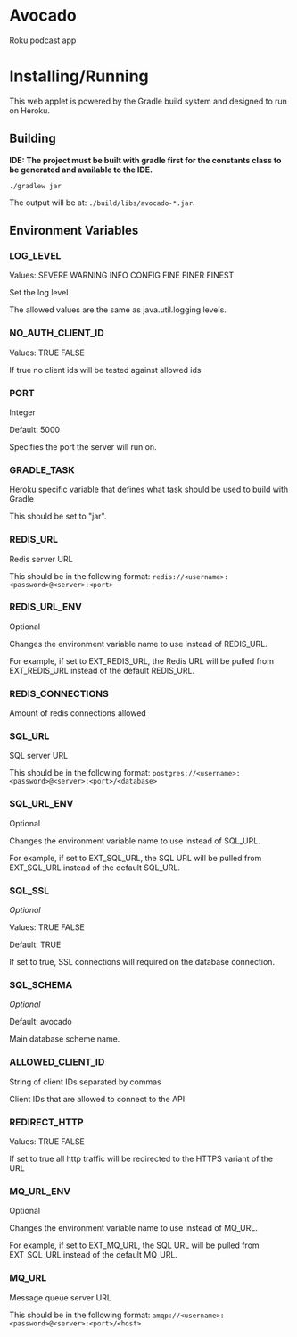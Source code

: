 # Avocado

Roku podcast app

# Installing/Running

This web applet is powered by the Gradle build system and designed to
 run on Heroku.
 
## Building

**IDE: The project must be built with gradle first for the constants class to be generated and available to the IDE.**

```
./gradlew jar
```

The output will be at: `./build/libs/avocado-*.jar`.
 
## Environment Variables

### LOG_LEVEL

Values: SEVERE WARNING INFO CONFIG FINE FINER FINEST

Set the log level

The allowed values are the same as java.util.logging levels.

### NO_AUTH_CLIENT_ID

Values: TRUE FALSE

If true no client ids will be tested against allowed ids

### PORT

Integer

Default: 5000

Specifies the port the server will run on.

### GRADLE_TASK

Heroku specific variable that defines what task should be used to build
 with Gradle

This should be set to "jar".
 
### REDIS_URL

Redis server URL

This should be in the following format:
 `redis://<username>:<password>@<server>:<port>`
 
### REDIS_URL_ENV

Optional

Changes the environment variable name to use instead of REDIS_URL.

For example, if set to EXT_REDIS_URL, the Redis URL will be pulled from EXT_REDIS_URL instead of the default REDIS_URL.
 
### REDIS_CONNECTIONS

Amount of redis connections allowed

### SQL_URL

SQL server URL

This should be in the following format:
 `postgres://<username>:<password>@<server>:<port>/<database>`

### SQL_URL_ENV

Optional

Changes the environment variable name to use instead of SQL_URL.

For example, if set to EXT_SQL_URL, the SQL URL will be pulled from EXT_SQL_URL instead of the default SQL_URL.

### SQL_SSL

_Optional_

Values: TRUE FALSE

Default: TRUE

If set to true, SSL connections will required on the database connection.

### SQL_SCHEMA

_Optional_

Default: avocado

Main database scheme name.

### ALLOWED_CLIENT_ID

String of client IDs separated by commas

Client IDs that are allowed to connect to the API

### REDIRECT_HTTP

Values: TRUE FALSE

If set to true all http traffic will be redirected to the HTTPS variant of the URL

### MQ_URL_ENV

Optional

Changes the environment variable name to use instead of MQ_URL.

For example, if set to EXT_MQ_URL, the SQL URL will be pulled from EXT_SQL_URL instead of the default MQ_URL.

### MQ_URL

Message queue server URL

This should be in the following format:
 `amqp://<username>:<password>@<server>:<port>/<host>`